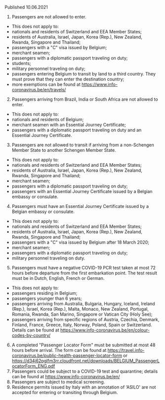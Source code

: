 Published 10.06.2021
1. Passengers are not allowed to enter.
 - This does not apply to:
 - nationals and residents of Switzerland and EEA Member States;
 - residents of Australia, Israel, Japan, Korea (Rep.), New Zealand, Rwanda, Singapore and Thailand;
 - passengers with a "C" visa issued by Belgium;
 - merchant seamen;
 - passengers with a diplomatic passport traveling on duty;
 - students;
 - military personnel traveling on duty;
 - passengers entering Belgium to transit by land to a third country. They must prove that they can enter the destination country;
 - more exemptions can be found at <a href="https://www.info-coronavirus.be/en/travels/">https://www.info-coronavirus.be/en/travels/</a> 
2. Passengers arriving from Brazil, India or South Africa are not allowed to enter.
 - This does not apply to:
 - nationals and residents of Belgium;
 - merchant seamen with an Essential Journey Certificate;
 - passengers with a diplomatic passport traveling on duty and an Essential Journey Certificate.
3. Passengers are not allowed to transit if arriving from a non-Schengen Member State to another Schengen Member State.
 - This does not apply to:
 - nationals and residents of Switzerland and EEA Member States;
 - residents of Australia, Israel, Japan, Korea (Rep.), New Zealand, Rwanda, Singapore and Thailand;
 - merchant seamen;
 - passengers with a diplomatic passport traveling on duty;
 - passengers with an Essential Journey Certificate issued by a Belgian embassy or consulate.
4. Passengers must have an Essential Journey Certificate issued by a Belgian embassy or consulate.
 - This does not apply to:
 - nationals and residents of Switzerland and EEA Member States;
 - residents of Australia, Israel, Japan, Korea (Rep.), New Zealand, Rwanda, Singapore and Thailand;
 - passengers with a "C" visa issued by Belgium after 18 March 2020;
 - merchant seamen;
 - passengers with a diplomatic passport traveling on duty;
 - military personnel traveling on duty.
5. Passengers must have a negative COVID-19 PCR test taken at most 72 hours before departure from the first embarkation point. The test result must be in Dutch, English, French or German.
 - This does not apply to:
 - passengers residing in Belgium;
 - passengers younger than 6 years;
 - passengers arriving from Australia, Bulgaria, Hungary, Iceland, Ireland (Rep.), Israel, Korea (Rep.), Malta, Monaco, New Zealand, Portugal, Romania, Rwanda, San Marino, Singapore or Vatican City (Holy See);
 - passengers arriving from specific regions of Austria, Czechia, Denmark, Finland, France, Greece, Italy, Norway, Poland, Spain or Switzerland. Details can be found at <a href="https://www.info-coronavirus.be/en/colour-codes-by-country/">https://www.info-coronavirus.be/en/colour-codes-by-country/</a>
6. A completed "Passenger Locator Form" must be submitted at most 48 hours before arrival. The form can be found at <a href="https://travel.info-coronavirus.be/public-health-passenger-locator-form">https://travel.info-coronavirus.be/public-health-passenger-locator-form</a> or <a href="https://d34j62pglfm3rr.cloudfront.net/downloads/BELGIUM_PassengerLocatorForm_ENG.pdf">https://d34j62pglfm3rr.cloudfront.net/downloads/BELGIUM_PassengerLocatorForm_ENG.pdf</a>
7. Passengers could be subject to a COVID-19 test and quarantine; details can be found at <a href="https://www.info-coronavirus.be/en/">https://www.info-coronavirus.be/en/</a>
8. Passengers are subject to medical screening.
9. Residence permits issued by Italy with an annotation of ‘ASILO' are not accepted for entering or transiting through Belgium.

